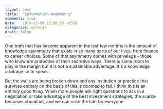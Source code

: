 ```yaml
---
layout: post
title:  "Information Asymmetry"
comments: true
date:   2019-12-09 12:00:00 -0500
categories: general
draft: false
---
```


One truth that has become apparent in the last few months is the amount of knowledge asymmetry that exists in so many parts of our lives, from finance to career choices. Some of that asymmetry comes with privelege - those who know are protective of their secretive ways. There is some room to play in the margin but it is not a sustainable advantage. It's a knowledge arbitrage so to speak. 

But the walls are being broken down and any institution or practice that survives entirely on the basis of this is doomed to fail. I think this is an entirely good thing. When more people ask right questions to ask in a negotiation or take advantage of the best investment strategies, the scarce becomes abundant, and we can raise the tide for everyone.